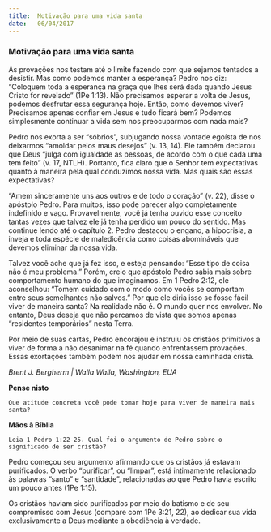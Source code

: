 ```yaml
---
title:  Motivação para uma vida santa
date:   06/04/2017
---
```


### Motivação para uma vida santa

As provações nos testam até o limite fazendo com que sejamos tentados a desistir. Mas como podemos manter a esperança? Pedro nos diz: “Coloquem toda a esperança na graça que lhes será dada quando Jesus Cristo for revelado” (1Pe 1:13). Não precisamos esperar a volta de Jesus, podemos desfrutar essa segurança hoje. Então, como devemos viver? Precisamos apenas confiar em Jesus e tudo ficará bem? Podemos simplesmente continuar a vida sem nos preocuparmos com nada mais?

Pedro nos exorta a ser “sóbrios”, subjugando nossa vontade egoísta de nos deixarmos “amoldar pelos maus desejos” (v. 13, 14). Ele também declarou que Deus “julga com igualdade as pessoas, de acordo com o que cada uma tem feito” (v. 17, NTLH). Portanto, fica claro que o Senhor tem expectativas quanto à maneira pela qual conduzimos nossa vida. Mas quais são essas expectativas?

“Amem sinceramente uns aos outros e de todo o coração” (v. 22), disse o apóstolo Pedro. Para muitos, isso pode parecer algo completamente indefinido e vago. Provavelmente, você já tenha ouvido esse conceito tantas vezes que talvez ele já tenha perdido um pouco do sentido. Mas continue lendo até o capítulo 2. Pedro destacou o engano, a hipocrisia, a inveja e toda espécie de maledicência como coisas abomináveis que devemos eliminar da nossa vida.

Talvez você ache que já fez isso, e esteja pensando: “Esse tipo de coisa não é meu problema.” Porém, creio que apóstolo Pedro sabia mais sobre comportamento humano do que imaginamos. Em 1 Pedro 2:12, ele aconselhou: “Tomem cuidado com o modo como vocês se comportam entre seus semelhantes não salvos.” Por que ele diria isso se fosse fácil viver de maneira santa? Na realidade não é. O mundo quer nos envolver. No entanto, Deus deseja que não percamos de vista que somos apenas “residentes temporários” nesta Terra.

Por meio de suas cartas, Pedro encorajou e instruiu os cristãos primitivos a viver de forma a não desanimar na fé quando enfrentassem provações. Essas exortações também podem nos ajudar em nossa caminhada cristã.

_Brent J. Bergherm | Walla Walla, Washington, EUA_

**Pense nisto**

`Que atitude concreta você pode tomar hoje para viver de maneira mais santa?`

**Mãos à Bíblia**

`Leia 1 Pedro 1:22-25. Qual foi o argumento de Pedro sobre o significado de ser cristão?`

Pedro começou seu argumento afirmando que os cristãos já estavam purificados. O verbo “purificar”, ou “limpar”, está intimamente relacionado às palavras “santo” e “santidade”, relacionadas ao que Pedro havia escrito um pouco antes (1Pe 1:15).

Os cristãos haviam sido purificados por meio do batismo e de seu compromisso com Jesus (compare com 1Pe 3:21, 22), ao dedicar sua vida exclusivamente a Deus mediante a obediência à verdade.